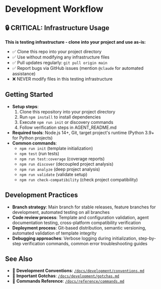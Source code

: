 # Development Workflow

## 🔒 CRITICAL: Infrastructure Usage

**This is testing infrastructure - clone into your project and use as-is:**

- ✅ Clone this repo into your project directory
- ✅ Use without modifying any infrastructure files
- ✅ Pull updates regularly: `git pull origin main`
- ✅ Report bugs via GitHub issues (mention `@claude` for automated assistance)
- ❌ NEVER modify files in this testing infrastructure

## Getting Started
- **Setup steps**: 
  1. Clone this repository into your project directory
  2. Run `npm install` to install dependencies
  3. Execute `npm run init` or discovery commands
  4. Follow verification steps in AGENT_README.md
- **Required tools**: Node.js 14+, Git, target project's runtime (Python 3.9+ for Python projects)
- **Common commands**: 
  - `npm run init` (template initialization)
  - `npm test` (run tests)
  - `npm run test:coverage` (coverage reports)
  - `npm run discover` (decoupled project analysis)
  - `npm run analyze` (deep project analysis)
  - `npm run validate` (validate setup)
  - `npm run check-compatibility` (check project compatibility)

## Development Practices
- **Branch strategy**: Main branch for stable releases, feature branches for development, automated testing on all branches
- **Code review process**: Template and configuration validation, agent documentation testing, cross-platform compatibility verification
- **Deployment process**: Git-based distribution, semantic versioning, automated validation of template integrity
- **Debugging approaches**: Verbose logging during initialization, step-by-step verification commands, common error troubleshooting guides

## See Also
- 📖 **Development Conventions**: [`/docs/development/conventions.md`](./conventions.md)
- 📖 **Important Gotchas**: [`/docs/development/gotchas.md`](./gotchas.md)
- 📖 **Commands Reference**: [`/docs/reference/commands.md`](../reference/commands.md)